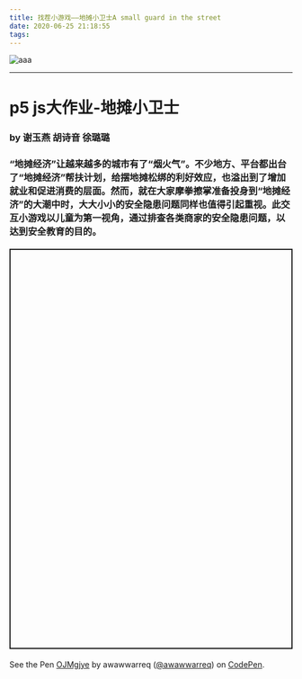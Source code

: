```yaml
---
title: 找茬小游戏——地摊小卫士A small guard in the street
date: 2020-06-25 21:18:55
tags:
---
```


![aaa](aaa.png)

---
# p5 js大作业-地摊小卫士
### by 谢玉燕 胡诗音 徐璐璐 
### “地摊经济”让越来越多的城市有了“烟火气”。不少地方、平台都出台了“地摊经济”帮扶计划，给摆地摊松绑的利好效应，也溢出到了增加就业和促进消费的层面。然而，就在大家摩拳擦掌准备投身到“地摊经济”的大潮中时，大大小小的安全隐患问题同样也值得引起重视。此交互小游戏以儿童为第一视角，通过排查各类商家的安全隐患问题，以达到安全教育的目的。

#### <p class="codepen" data-height="712" data-theme-id="light" data-default-tab="result" data-user="awawwarreq" data-slug-hash="OJMgjye" style="height: 712px; box-sizing: border-box; display: flex; align-items: center; justify-content: center; border: 2px solid; margin: 1em 0; padding: 1em;" data-pen-title="OJMgjye">
  <span>See the Pen <a href="https://codepen.io/awawwarreq/pen/OJMgjye">
  OJMgjye</a> by awawwarreq (<a href="https://codepen.io/awawwarreq">@awawwarreq</a>)
  on <a href="https://codepen.io">CodePen</a>.</span>
</p>
<script async src="https://static.codepen.io/assets/embed/ei.js"></script>


